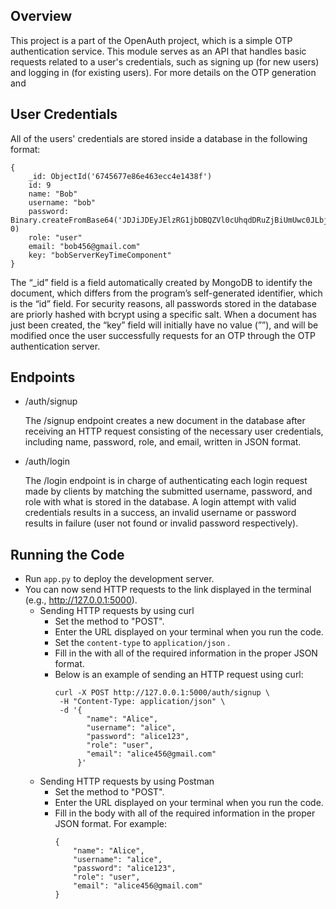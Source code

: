 ## Overview

This project is a part of the OpenAuth project, which is a simple OTP authentication service. This module serves as an API that handles basic requests related to a user's credentials, such as signing up (for new users) and logging in (for existing users). For more details on the OTP generation and 

## User Credentials

All of the users' credentials are stored inside a database in the following format:

```
{
    _id: ObjectId('6745677e86e463ecc4e1438f')
    id: 9
	name: "Bob"
	username: "bob"
	password: Binary.createFromBase64('JDJiJDEyJElzRG1jbDBQZVl0cUhqdDRuZjBiUmUwc0JLbjc5LjVCLjNDUWhLeXZpRi9SMjVlai4yY0Zt', 0)
	role: "user"
	email: "bob456@gmail.com"
	key: "bobServerKeyTimeComponent"
}
```
The “_id” field is a field automatically created by MongoDB to identify the document, which differs from the program’s self-generated identifier, which is the “id” field. For security reasons, all passwords stored in the database are priorly hashed with bcrypt using a specific salt. When a document has just been created, the “key” field will initially have no value (””), and will be modified once the user successfully requests for an OTP through the OTP authentication server.

## Endpoints

* /auth/signup

    The /signup endpoint creates a new document in the database after receiving an HTTP request consisting of the necessary user credentials, including name, password, role, and email, written in JSON format.
    
* /auth/login

    The /login endpoint is in charge of authenticating each login request made by clients by matching the submitted username, password, and role with what is stored in the database. A login attempt with valid credentials results in a success, an invalid username or password results in failure (user not found or invalid password respectively).

## Running the Code

- Run `app.py` to deploy the development server.
- You can now send HTTP requests to the link displayed in the terminal (e.g., http://127.0.0.1:5000).
    * Sending HTTP requests by using curl
        * Set the method to "POST".
        * Enter the URL displayed on your terminal when you run the code.
        * Set the `content-type` to `application/json` .
        * Fill in the with all of the required information in the proper JSON format.
        * Below is an example of sending an HTTP request using curl:
            ```
            curl -X POST http://127.0.0.1:5000/auth/signup \
             -H "Content-Type: application/json" \
             -d '{
                   "name": "Alice",
                   "username": "alice",
                   "password": "alice123",
                   "role": "user",
                   "email": "alice456@gmail.com"
                 }'
            ```
    * Sending HTTP requests by using Postman
        * Set the method to "POST".
        * Enter the URL displayed on your terminal when you run the code.
        * Fill in the body with all of the required information in the proper JSON format. For example:
            ```
            {
                "name": "Alice",
                "username": "alice",
                "password": "alice123",
                "role": "user",
                "email": "alice456@gmail.com"
            }
            ```
